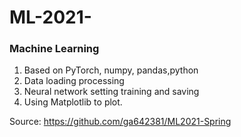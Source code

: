 # ML-2021-
### Machine Learning
1. Based on PyTorch, numpy, pandas,python
2. Data loading processing  
3. Neural network setting training and saving 
4. Using Matplotlib to plot.

Source: https://github.com/ga642381/ML2021-Spring
